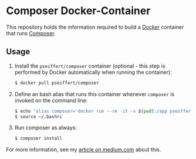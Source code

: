 Composer Docker-Container
=========================

This repository holds the information required to build a [Docker](http://docker.com) container that runs [Composer](http://getcomposer.org).

Usage
--------------------

1. Install the `pseiffert/composer` container (optional - this step is performed by Docker automatically when running the container):

    ``` sh
    $ docker pull pseiffert/composer
    ```

2. Define an bash alias that runs this container whenever `composer` is invoked on the command line:

	``` sh
	$ echo "alias composer='docker run --rm -it -v $(pwd):/app pseiffert/composer'" >> ~/.bashrc
	$ source ~/.bashrc
	```

3. Run composer as always:

	``` sh
	$ composer install
	```

For more information, see my [article on medium.com](https://medium.com/@seiffert/dockerizing-composer-de9f735c6881) about this. 